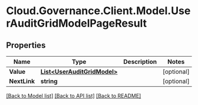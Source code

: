 # Cloud.Governance.Client.Model.UserAuditGridModelPageResult
## Properties

Name | Type | Description | Notes
------------ | ------------- | ------------- | -------------
**Value** | [**List&lt;UserAuditGridModel&gt;**](UserAuditGridModel.md) |  | [optional] 
**NextLink** | **string** |  | [optional] 

[[Back to Model list]](../README.md#documentation-for-models) [[Back to API list]](../README.md#documentation-for-api-endpoints) [[Back to README]](../README.md)

